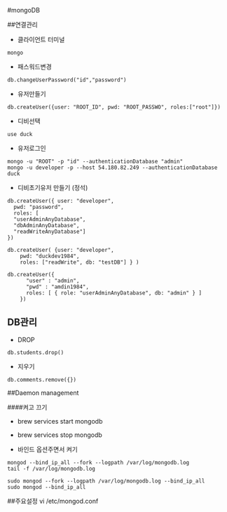 #mongoDB

##연결관리
- 클라이언트 터미널
 ```
 mongo
 ```

- 패스워드변경
 ```
 db.changeUserPassword("id","password")
 ```

- 유저만들기
```
db.createUser({user: "ROOT_ID", pwd: "ROOT_PASSWO", roles:["root"]})
```

- 디비선택
```
use duck
```

- 유저로그인
~~~
mongo -u "ROOT" -p "id" --authenticationDatabase "admin"
mongo -u developer -p --host 54.180.82.249 --authenticationDatabase duck
~~~

- 디비초기유저 만들기 (정석)
~~~
db.createUser({ user: "developer",
  pwd: "password",
  roles: [
  "userAdminAnyDatabase",
  "dbAdminAnyDatabase",
  "readWriteAnyDatabase"]
})

db.createUser( {user: "developer",
    pwd: "duckdev1984",
    roles: ["readWrite", db: "testDB"] } )

db.createUser({
      "user" : "admin",
      "pwd" : "amdin1984",
      roles: [ { role: "userAdminAnyDatabase", db: "admin" } ]
    })

~~~

## DB관리
- DROP
```
db.students.drop()
```
- 지우기
```
db.comments.remove({})
```
##Daemon management

####켜고 끄기
- brew services start mongodb
- brew services stop mongodb

- 바인드 옵션주면서 켜기
~~~
mongod --bind_ip_all --fork --logpath /var/log/mongodb.log
tail -f /var/log/mongodb.log
~~~

~~~
sudo mongod --fork --logpath /var/log/mongodb.log --bind_ip_all
sudo mongod --bind_ip_all
~~~


##주요설정
vi /etc/mongod.conf
